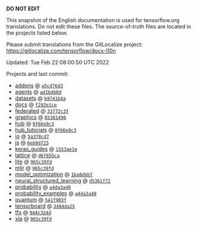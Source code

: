 __DO NOT EDIT__

This snapshot of the English documentation is used for tensorflow.org
translations. Do not edit these files. The source-of-truth files are located in
the projects listed below.

Please submit translations from the GitLocalize project: https://gitlocalize.com/tensorflow/docs-l10n

Updated: Tue Feb 22 08:00:50 UTC 2022

Projects and last commit:

- [addons](https://github.com/tensorflow/addons/tree/master/docs) @ <a href='https://github.com/tensorflow/addons/commit/a5cd76d341c594f464a5c9be8e572ed5bd3f3b8b'><code>a5cd76d3</code></a>
- [agents](https://github.com/tensorflow/agents/tree/master/docs) @ <a href='https://github.com/tensorflow/agents/commit/ad1b4b0d38779c6b36c4387b0479f8887e5e1e45'><code>ad1b4b0d</code></a>
- [datasets](https://github.com/tensorflow/datasets/tree/master/docs) @ <a href='https://github.com/tensorflow/datasets/commit/b9741b4a44fa5632f9269c3c7e8d15b4d6ed7547'><code>b9741b4a</code></a>
- [docs](https://github.com/tensorflow/docs/tree/master/site/en) @ <a href='https://github.com/tensorflow/docs/commit/f292e1ce8420a898063b5f366e4d35e6f50fa8d1'><code>f292e1ce</code></a>
- [federated](https://github.com/tensorflow/federated/tree/main/docs) @ <a href='https://github.com/tensorflow/federated/commit/33772c3f2fad6d2313da0d6bd2e10fb251c0b5aa'><code>33772c3f</code></a>
- [graphics](https://github.com/tensorflow/graphics/tree/master/tensorflow_graphics/g3doc) @ <a href='https://github.com/tensorflow/graphics/commit/8538149623c1d4508df52df60d48fb8b880b5fab'><code>85381496</code></a>
- [hub](https://github.com/tensorflow/hub/tree/master/docs) @ <a href='https://github.com/tensorflow/hub/commit/0f66e9c34237f9b0ea78c8a3317644780502d546'><code>0f66e9c3</code></a>
- [hub_tutorials](https://github.com/tensorflow/hub/tree/master/examples/colab) @ <a href='https://github.com/tensorflow/hub/commit/0f66e9c34237f9b0ea78c8a3317644780502d546'><code>0f66e9c3</code></a>
- [io](https://github.com/tensorflow/io/tree/master/docs) @ <a href='https://github.com/tensorflow/io/commit/5a378cd77257aee856d061dfd8a643449d368a41'><code>5a378cd7</code></a>
- [js](https://github.com/tensorflow/tfjs-website/tree/master/docs) @ <a href='https://github.com/tensorflow/tfjs-website/commit/6eb8df23e953c78a168362da791f850cb84fa2ad'><code>6eb8df23</code></a>
- [keras_guides](https://github.com/tensorflow/docs/tree/snapshot-keras/site/en/guide/keras) @ <a href='https://github.com/tensorflow/docs/commit/1553ae1e4a149be71703e2ee60173b3d1e0e8c00'><code>1553ae1e</code></a>
- [lattice](https://github.com/tensorflow/lattice/tree/master/docs) @ <a href='https://github.com/tensorflow/lattice/commit/d6f655ca11523bdf38a431a386bb7c0f9dc7aacb'><code>d6f655ca</code></a>
- [lite](https://github.com/tensorflow/tensorflow/tree/master/tensorflow/lite/g3doc) @ <a href='https://github.com/tensorflow/tensorflow/commit/965c39fdf304a80eacd6cdca43241956084301c3'><code>965c39fd</code></a>
- [mlir](https://github.com/tensorflow/tensorflow/tree/master/tensorflow/compiler/mlir/g3doc) @ <a href='https://github.com/tensorflow/tensorflow/commit/965c39fdf304a80eacd6cdca43241956084301c3'><code>965c39fd</code></a>
- [model_optimization](https://github.com/tensorflow/model-optimization/tree/master/tensorflow_model_optimization/g3doc) @ <a href='https://github.com/tensorflow/model-optimization/commit/1ba8dbb79d34f6fbc97b8151f4527e85601cd52c'><code>1ba8dbb7</code></a>
- [neural_structured_learning](https://github.com/tensorflow/neural-structured-learning/tree/master/g3doc) @ <a href='https://github.com/tensorflow/neural-structured-learning/commit/d5361f72b7486e2bae937c0de8e4d66033b5f50a'><code>d5361f72</code></a>
- [probability](https://github.com/tensorflow/probability/tree/main/tensorflow_probability/g3doc) @ <a href='https://github.com/tensorflow/probability/commit/a4da3a4844846aa0c423e698a7c7d3db5b56dff7'><code>a4da3a48</code></a>
- [probability_examples](https://github.com/tensorflow/probability/tree/main/tensorflow_probability/examples/jupyter_notebooks) @ <a href='https://github.com/tensorflow/probability/commit/a4da3a4844846aa0c423e698a7c7d3db5b56dff7'><code>a4da3a48</code></a>
- [quantum](https://github.com/tensorflow/quantum/tree/master/docs) @ <a href='https://github.com/tensorflow/quantum/commit/541f903fe046e560352cfe21c2b7474493341759'><code>541f903f</code></a>
- [tensorboard](https://github.com/tensorflow/tensorboard/tree/master/docs) @ <a href='https://github.com/tensorflow/tensorboard/commit/3484da252f3bb306a9ad61cedc2a9d67c4d38f97'><code>3484da25</code></a>
- [tfx](https://github.com/tensorflow/tfx/tree/master/docs) @ <a href='https://github.com/tensorflow/tfx/commit/944c324d55aaed9b3450a9e229ed8ebfc8321b10'><code>944c324d</code></a>
- [xla](https://github.com/tensorflow/tensorflow/tree/master/tensorflow/compiler/xla/g3doc) @ <a href='https://github.com/tensorflow/tensorflow/commit/965c39fdf304a80eacd6cdca43241956084301c3'><code>965c39fd</code></a>

